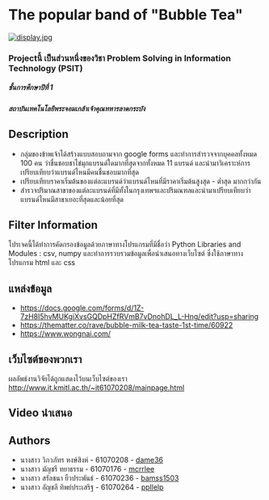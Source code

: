 # The popular band of "Bubble Tea"
[![display.jpg](https://i.postimg.cc/h4QHLDn8/display.jpg)](https://postimg.cc/V51G1cd5)

### Projectนี้ เป็นส่วนหนึ่งของวิชา Problem Solving in Information Technology (PSIT)
##### ชั้นการศึกษาปีที่ 1
##### สถาบันเทคโนโลยีพระจอมเกล้าเจ้าคุณทหารลาดกระบัง



## Description
- กลุ่มของข้าพเจ้าได้สร้างแบบสอบถามจาก google forms และทำการสำรวจจากบุคคลทั้งหมด 100 คน ว่าชื่นชอบชาไข่มุกแบรนด์ใดมากที่สุดจากทั้งหมด 11 แบรนด์ และนำมาวิเคราะห์การเปรียบเทียบว่าแบรนด์ไหนมีคนชื่นชอบมากที่สุด
- เปรียบเทียบราคาเริ่มต้นของแต่ละแบรนด์ว่าแบรนด์ไหนที่มีราคาเริ่มต้นสูงสุด - ต่ำสุด มากกว่ากัน
- สำรวจปริมาณสาขาของแต่ละแบรนด์ที่มีทั้งในกรุงเทพฯและปริมณฑลและนำมาเปรียบเทียบว่าแบรนด์ไหนมีสาขาเยอะที่สุดและน้อยที่สุด

## Filter Information
โปรเจคนี้ได้ทำการคัดกรองข้อมูลด้วยภาษาทางโปรแกรมที่มีชื่อว่า Python Libraries and Modules : csv, numpy และทำการรวบรวมข้อมูลเพื่อนำเสนอทางเว็บไซต์ ซึ่งใช้ภาษาทางโปรแกรม html และ css

## แหล่งข้อมูล
- https://docs.google.com/forms/d/1Z-7zH8I5hvMUKgiXvsGQDpHZfRVmB7vDnohDL_L-Hng/edit?usp=sharing
- https://thematter.co/rave/bubble-milk-tea-taste-1st-time/60922
- https://www.wongnai.com/

## เว็บไซต์ของพวกเรา
ผลลัพธ์งานวิจัยได้ถูกแสดงไว้บนเว็บไซต์ของเรา http://www.it.kmitl.ac.th/~it61070208/mainpage.html

## Video นำเสนอ


## Authors
* นางสาว วิภวภัทร หงษ์สิงห์ - 61070208 - [dame36](https://github.com/dame36)
* นางสาว มัญชรี ทยาธรรม - 61070176 - [mcrrlee](https://github.com/mcrrlee)
* นางสาว สรัลชนา ยิ้วประพันธ์ - 61070236 - [bamss1503](https://github.com/bamss1503)
* นางสาว อัญชลี ทิพย์ประเสริฐ - 61070264 - [ppllelp](https://github.com/ppllelp)

